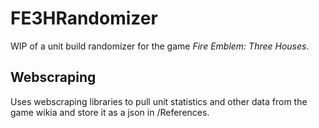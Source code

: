 # FE3HRandomizer
WIP of a unit build randomizer for the game *Fire Emblem: Three Houses*.

## Webscraping
Uses webscraping libraries to pull unit statistics and other data from the game wikia and store it as a json in /References.
